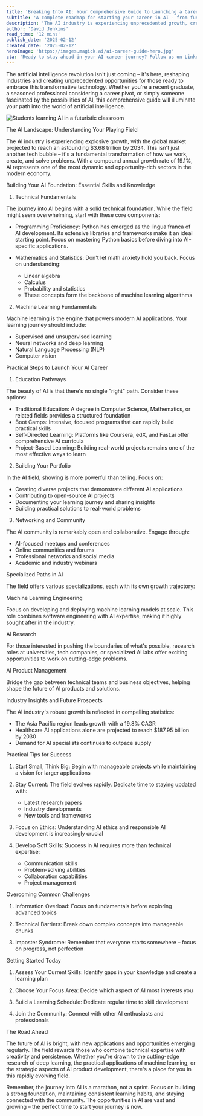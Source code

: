 ```yaml
---
title: 'Breaking Into AI: Your Comprehensive Guide to Launching a Career in Artificial Intelligence'
subtitle: 'A complete roadmap for starting your career in AI - from fundamental skills to specialized paths'
description: 'The AI industry is experiencing unprecedented growth, creating vast opportunities for aspiring professionals. This comprehensive guide covers essential technical skills, career pathways, and practical steps to launch your career in artificial intelligence, from foundational knowledge to specialized roles in machine learning, research, and product management.'
author: 'David Jenkins'
read_time: '12 mins'
publish_date: '2025-02-12'
created_date: '2025-02-12'
heroImage: 'https://images.magick.ai/ai-career-guide-hero.jpg'
cta: 'Ready to stay ahead in your AI career journey? Follow us on LinkedIn for daily insights, industry updates, and exclusive content from leading AI professionals who are shaping the future of technology.'
---
```


The artificial intelligence revolution isn't just coming – it's here, reshaping industries and creating unprecedented opportunities for those ready to embrace this transformative technology. Whether you're a recent graduate, a seasoned professional considering a career pivot, or simply someone fascinated by the possibilities of AI, this comprehensive guide will illuminate your path into the world of artificial intelligence.

![Students learning AI in a futuristic classroom](https://i.magick.ai/PIXE/1739377625974_magick_img.webp)

The AI Landscape: Understanding Your Playing Field

The AI industry is experiencing explosive growth, with the global market projected to reach an astounding $3.68 trillion by 2034. This isn't just another tech bubble – it's a fundamental transformation of how we work, create, and solve problems. With a compound annual growth rate of 19.1%, AI represents one of the most dynamic and opportunity-rich sectors in the modern economy.

Building Your AI Foundation: Essential Skills and Knowledge

1. Technical Fundamentals

The journey into AI begins with a solid technical foundation. While the field might seem overwhelming, start with these core components:

- Programming Proficiency: Python has emerged as the lingua franca of AI development. Its extensive libraries and frameworks make it an ideal starting point. Focus on mastering Python basics before diving into AI-specific applications.

- Mathematics and Statistics: Don't let math anxiety hold you back. Focus on understanding:
  - Linear algebra
  - Calculus
  - Probability and statistics
  - These concepts form the backbone of machine learning algorithms

2. Machine Learning Fundamentals

Machine learning is the engine that powers modern AI applications. Your learning journey should include:

- Supervised and unsupervised learning
- Neural networks and deep learning
- Natural Language Processing (NLP)
- Computer vision

Practical Steps to Launch Your AI Career

1. Education Pathways

The beauty of AI is that there's no single "right" path. Consider these options:

- Traditional Education: A degree in Computer Science, Mathematics, or related fields provides a structured foundation
- Boot Camps: Intensive, focused programs that can rapidly build practical skills
- Self-Directed Learning: Platforms like Coursera, edX, and Fast.ai offer comprehensive AI curricula
- Project-Based Learning: Building real-world projects remains one of the most effective ways to learn

2. Building Your Portfolio

In the AI field, showing is more powerful than telling. Focus on:

- Creating diverse projects that demonstrate different AI applications
- Contributing to open-source AI projects
- Documenting your learning journey and sharing insights
- Building practical solutions to real-world problems

3. Networking and Community

The AI community is remarkably open and collaborative. Engage through:

- AI-focused meetups and conferences
- Online communities and forums
- Professional networks and social media
- Academic and industry webinars

Specialized Paths in AI

The field offers various specializations, each with its own growth trajectory:

Machine Learning Engineering

Focus on developing and deploying machine learning models at scale. This role combines software engineering with AI expertise, making it highly sought after in the industry.

AI Research

For those interested in pushing the boundaries of what's possible, research roles at universities, tech companies, or specialized AI labs offer exciting opportunities to work on cutting-edge problems.

AI Product Management

Bridge the gap between technical teams and business objectives, helping shape the future of AI products and solutions.

Industry Insights and Future Prospects

The AI industry's robust growth is reflected in compelling statistics:

- The Asia Pacific region leads growth with a 19.8% CAGR
- Healthcare AI applications alone are projected to reach $187.95 billion by 2030
- Demand for AI specialists continues to outpace supply

Practical Tips for Success

1. Start Small, Think Big: Begin with manageable projects while maintaining a vision for larger applications

2. Stay Current: The field evolves rapidly. Dedicate time to staying updated with:
   - Latest research papers
   - Industry developments
   - New tools and frameworks

3. Focus on Ethics: Understanding AI ethics and responsible AI development is increasingly crucial

4. Develop Soft Skills: Success in AI requires more than technical expertise:
   - Communication skills
   - Problem-solving abilities
   - Collaboration capabilities
   - Project management

Overcoming Common Challenges

1. Information Overload: Focus on fundamentals before exploring advanced topics

2. Technical Barriers: Break down complex concepts into manageable chunks

3. Imposter Syndrome: Remember that everyone starts somewhere – focus on progress, not perfection

Getting Started Today

1. Assess Your Current Skills: Identify gaps in your knowledge and create a learning plan

2. Choose Your Focus Area: Decide which aspect of AI most interests you

3. Build a Learning Schedule: Dedicate regular time to skill development 

4. Join the Community: Connect with other AI enthusiasts and professionals

The Road Ahead

The future of AI is bright, with new applications and opportunities emerging regularly. The field rewards those who combine technical expertise with creativity and persistence. Whether you're drawn to the cutting-edge research of deep learning, the practical applications of machine learning, or the strategic aspects of AI product development, there's a place for you in this rapidly evolving field.

Remember, the journey into AI is a marathon, not a sprint. Focus on building a strong foundation, maintaining consistent learning habits, and staying connected with the community. The opportunities in AI are vast and growing – the perfect time to start your journey is now.